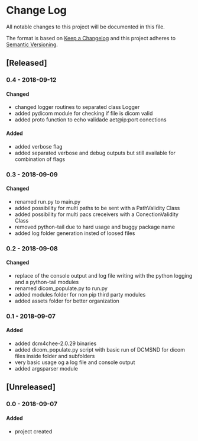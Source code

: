 # Change Log
All notable changes to this project will be documented in this file.

The format is based on [Keep a Changelog](http://keepachangelog.com/)
and this project adheres to [Semantic Versioning](http://semver.org/).

## [Released]

### 0.4 - 2018-09-12
#### Changed
- changed logger routines to separated class Logger
- added pydicom module for checking if file is dicom valid
- added proto function to echo validade aet@ip:port conections

#### Added
- added verbose flag
- added separated verbose and debug outputs but still available for combination of flags

### 0.3 - 2018-09-09
#### Changed
- renamed run.py to main.py
- added possibility for multi paths to be sent with a PathValidity Class
- added possibility for multi pacs creceivers with a ConectionValidity Class
- removed python-tail due to hard usage and buggy package name
- added log folder generation insted of loosed files

### 0.2 - 2018-09-08
#### Changed
- replace of the console output and log file writing with the python logging and a python-tail modules
- renamed dicom_populate.py to run.py
- added modules folder for non pip third party modules
- added assets folder for better organization

### 0.1 - 2018-09-07
#### Added
- added dcm4chee-2.0.29 binaries
- added dicom_populate.py script with basic run of DCMSND for dicom files inside folder and subfolders
- very basic usage og a log file and console output
- added argsparser module

## [Unreleased]

### 0.0 - 2018-09-07
#### Added
- project created